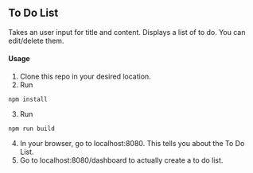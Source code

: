 ## To Do List
Takes an user input for title and content.
Displays a list of to do.
You can edit/delete them.

#### Usage
1. Clone this repo in your desired location.
2. Run
```
npm install

```
3. Run
```
npm run build
```
4. In your browser, go to localhost:8080. This tells you about the To Do List.
5. Go to localhost:8080/dashboard to actually create a to do list. 
